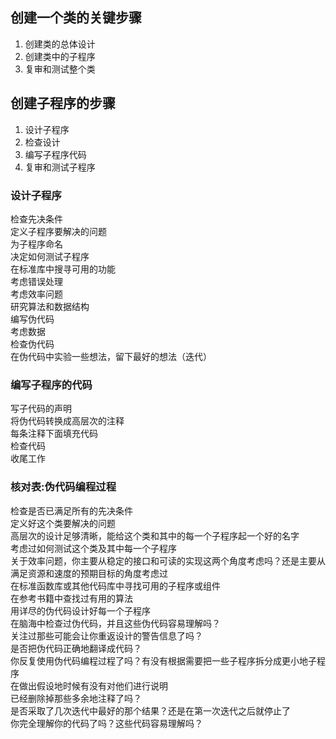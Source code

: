 ## 创建一个类的关键步骤

1. 创建类的总体设计
2. 创建类中的子程序
3. 复审和测试整个类

## 创建子程序的步骤

1. 设计子程序
2. 检查设计
3. 编写子程序代码
4. 复审和测试子程序

### 设计子程序

检查先决条件  
定义子程序要解决的问题  
为子程序命名  
决定如何测试子程序  
在标准库中搜寻可用的功能  
考虑错误处理  
考虑效率问题  
研究算法和数据结构  
编写伪代码  
考虑数据  
检查伪代码  
在伪代码中实验一些想法，留下最好的想法（迭代）  

### 编写子程序的代码

写子代码的声明  
将伪代码转换成高层次的注释  
每条注释下面填充代码  
检查代码  
收尾工作  

### 核对表:伪代码编程过程

检查是否已满足所有的先决条件  
定义好这个类要解决的问题  
高层次的设计足够清晰，能给这个类和其中的每一个子程序起一个好的名字  
考虑过如何测试这个类及其中每一个子程序  
关于效率问题，你主要从稳定的接口和可读的实现这两个角度考虑吗？还是主要从满足资源和速度的预期目标的角度考虑过  
在标准函数库或其他代码库中寻找可用的子程序或组件  
在参考书籍中查找过有用的算法  
用详尽的伪代码设计好每一个子程序  
在脑海中检查过伪代码，并且这些伪代码容易理解吗？  
关注过那些可能会让你重返设计的警告信息了吗？  
是否把伪代码正确地翻译成代码？  
你反复使用伪代码编程过程了吗？有没有根据需要把一些子程序拆分成更小地子程序  
在做出假设地时候有没有对他们进行说明  
已经删除掉那些多余地注释了吗？  
是否采取了几次迭代中最好的那个结果？还是在第一次迭代之后就停止了  
你完全理解你的代码了吗？这些代码容易理解吗？  